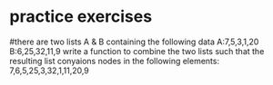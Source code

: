 # practice exercises
#there are two lists A & B containing the following data
A:7,5,3,1,20
B:6,25,32,11,9
write a function to combine the two lists such that the resulting list conyaions nodes in
the following elements:
7,6,5,25,3,32,1,11,20,9 
